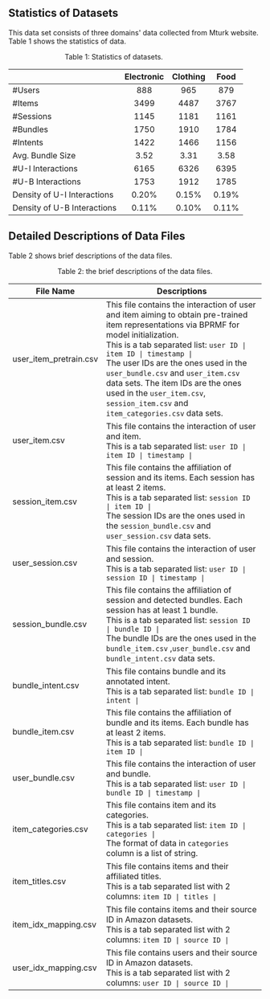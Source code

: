 ## Statistics of Datasets
This data set consists of three domains' data collected from Mturk website. Table 1 shows the statistics of data.

&emsp;&emsp;&emsp;&emsp;&emsp;&emsp;&emsp;&emsp;Table 1: Statistics of datasets.

|      | Electronic | Clothing | Food |
|:------|:------------:|:----------:|:------:|
| #Users |    888   |   965    | 879  |
| #Items |    3499  |   4487   | 3767 |
| #Sessions | 1145  |   1181   | 1161 |
| #Bundles | 1750 | 1910 | 1784 |
| #Intents | 1422 | 1466 | 1156 |
| Avg. Bundle Size | 3.52 | 3.31 | 3.58 |
| #U-I Interactions | 6165 | 6326 | 6395 |
| #U-B Interactions | 1753 | 1912 | 1785 |
| Density of U-I Interactions | 0.20% | 0.15% | 0.19% |
| Density of U-B Interactions | 0.11% | 0.10% | 0.11% |

## Detailed Descriptions of Data Files
Table 2 shows brief descriptions of the data files.

<p align="center">Table 2: the brief descriptions of the data files.</p>

| File Name | Descriptions |
|-----------|--------------|
| user_item_pretrain.csv| This file contains the interaction of user and item aiming to obtain pre-trained item representations via BPRMF for model initialization.<br> This is a tab separated list: `user ID \| item ID \| timestamp \|`  <br>The user IDs are the ones used in the `user_bundle.csv` and `user_item.csv` data sets. The item IDs are the ones used in the `user_item.csv`, `session_item.csv` and `item_categories.csv` data sets.|
| user_item.csv | This file contains the interaction of user and item.<br> This is a tab separated list: `user ID \| item ID \| timestamp \|`  |
| session_item.csv | This file contains the affiliation of session and its items. Each session has at least 2 items.<br> This is a tab separated list: `session ID \| item ID \|` <br>The session IDs are the ones used in the `session_bundle.csv` and `user_session.csv` data sets.  |
| user_session.csv| This file contains the interaction of user and session.<br> This is a tab separated list: `user ID \| session ID \| timestamp \|`  |
| session_bundle.csv| This file contains the affiliation of session and detected bundles. Each session has at least 1 bundle.<br> This is a tab separated list: `session ID \| bundle ID \|` <br>The bundle IDs are the ones used in the `bundle_item.csv` ,`user_bundle.csv` and `bundle_intent.csv` data sets. |
| bundle_intent.csv | This file contains bundle and its annotated intent.<br> This is a tab separated list: `bundle ID \| intent \|`  |
| bundle_item.csv | This file contains the affiliation of bundle and its items. Each bundle has at least 2 items.<br> This is a tab separated list: `bundle ID \| item ID \|` |
| user_bundle.csv | This file contains the interaction of user and bundle.<br> This is a tab separated list: `user ID \| bundle ID \| timestamp \|`  |
| item_categories.csv| This file contains item and its categories.<br> This is a tab separated list: `item ID \| categories \|` <br> The format of data in `categories` column is a list of string. |
| item_titles.csv| This file contains items and their affiliated titles.<br> This is a tab separated list with 2 columns: `item ID \| titles \|`  |
| item_idx_mapping.csv| This file contains items and their source ID in Amazon datasets.<br> This is a tab separated list with 2 columns: `item ID \| source ID \|`  |
| user_idx_mapping.csv| This file contains users and their source ID in Amazon datasets.<br> This is a tab separated list with 2 columns: `user ID \| source ID \|`  |
